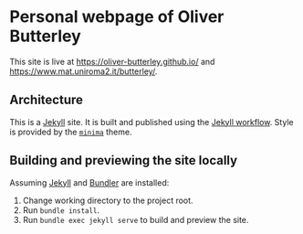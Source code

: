 # Personal webpage of Oliver Butterley

This site is live at <https://oliver-butterley.github.io/> and <https://www.mat.uniroma2.it/butterley/>.

## Architecture

This is a  [Jekyll] site. It is built and published using the [Jekyll workflow]. 
Style is provided by the [`minima`][minima] theme.

## Building and previewing the site locally

Assuming [Jekyll] and [Bundler] are installed:

1.  Change working directory to the project root.
2.  Run `bundle install`.
3.  Run `bundle exec jekyll serve` to build and preview the site.


[Jekyll]: https://jekyllrb.com
[Bundler]: https://bundler.io
[Jekyll workflow]: https://github.com/actions/starter-workflows/blob/main/pages/jekyll.yml
[minima]: https://github.com/jekyll/minima

